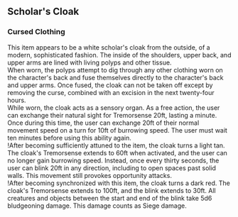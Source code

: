 ## Scholar's Cloak
### Cursed Clothing

This item appears to be a white scholar's cloak from the outside, of a modern, sophisticated fashion. The inside of the shoulders, upper back, and upper arms are lined with living polyps and other tissue.  
When worn, the polyps attempt to dig through any other clothing worn on the character's back and fuse themselves directly to the character's back and upper arms. Once fused, the cloak can not be taken off except by removing the curse, combined with an excision in the next twenty-four hours.  
While worn, the cloak acts as a sensory organ. As a free action, the user can exchange their natural sight for Tremorsense 20ft, lasting a minute. Once during this time, the user can exchange 20ft of their normal movement speed on a turn for 10ft of burrowing speed. The user must wait ten minutes before using this ability again.  
!After becoming sufficiently attuned to the item, the cloak turns a light tan. The cloak's Tremorsense extends to 60ft when activated, and the user can no longer gain burrowing speed. Instead, once every thirty seconds, the user can blink 20ft in any direction, including to open spaces past solid walls. This movement still provokes opportunity attacks.  
!After becoming synchronized with this item, the cloak turns a dark red. The cloak's Tremorsense extends to 100ft, and the blink extends to 30ft. All creatures and objects between the start and end of the blink take 5d6 bludgeoning damage. This damage counts as Siege damage.  
